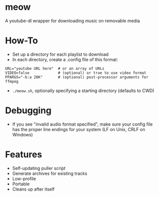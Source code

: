 # meow
A youtube-dl wrapper for downloading music on removable media

# How-To
* Set up a directory for each playlist to download
* In each directory, create a .config file of this format:

```
URL="youtube URL here"	# or an array of URLs
VIDEO=false             # (optional) or true to use video format
PPARGS="-b:a 20K"       # (optional) post-processor arguments for ffmpeg
```

* `./meow.sh`, optionally specifying a starting directory (defaults to CWD)

# Debugging
* If you see "invalid audio format specified", make sure your config file has the proper line endings for your system (LF on Unix, CRLF on Windows)

# Features
- Self-updating puller script
- Generate archives for existing tracks
- Low-profile
- Portable
- Cleans up after itself
